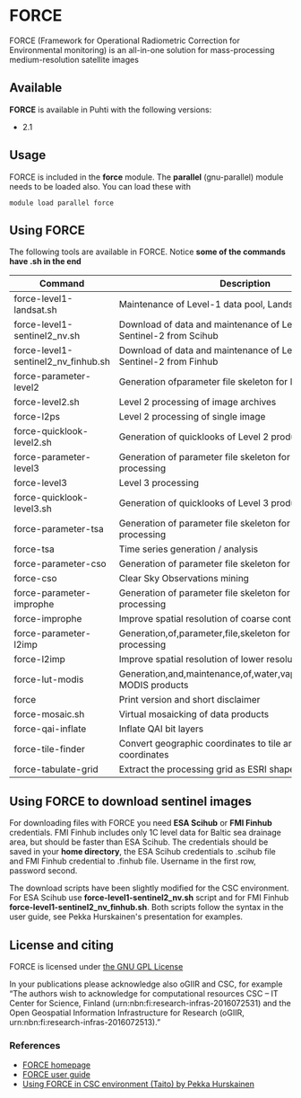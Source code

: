 # FORCE 

FORCE (Framework for Operational Radiometric Correction for Environmental monitoring) is an all-in-one solution for mass-processing medium-resolution satellite images

## Available

__FORCE__ is available in Puhti with the following versions:

* 2.1

## Usage

FORCE is included in the __force__ module. The __parallel__ (gnu-parallel) module needs to be loaded also. You can load these with

`module load parallel force`

## Using FORCE

The following tools are available in FORCE. Notice __some of the commands have .sh in the end__

| Command                             | Description                                                                   |
|-------------------------------------|-------------------------------------------------------------------------------|
| force-level1-landsat.sh             | Maintenance of Level-1 data pool, Landsat                                     |
| force-level1-sentinel2_nv.sh        | Download of data and maintenance of Level-1 data pool, Sentinel-2 from Scihub |
| force-level1-sentinel2_nv_finhub.sh | Download of data and maintenance of Level-1 data pool, Sentinel-2 from Finhub |
| force-parameter-level2              | Generation ofparameter file skeleton for Level 2 processing                   |
| force-level2.sh                     | Level 2 processing of image archives                                          |
| force-l2ps                          | Level 2 processing of single image                                            |
| force-quicklook-level2.sh           | Generation of quicklooks of Level 2 products                                  |
| force-parameter-level3              | Generation of parameter file skeleton for Level 3 processing                  |
| force-level3                        | Level 3 processing                                                            |
| force-quicklook-level3.sh           | Generation of quicklooks of Level 3 products                                  |
| force-parameter-tsa                 | Generation of parameter file skeleton for time series processing              |
| force-tsa                           | Time series generation / analysis                                             |
| force-parameter-cso                 | Generation of parameter file skeleton for CSO processing                      |
| force-cso                           | Clear Sky Observations mining                                                 |
| force-parameter-improphe            | Generation of parameter file skeleton for ImproPhe processing                 |
| force-improphe                      | Improve spatial resolution of coarse continuous fields                        |
| force-parameter-l2imp               | Generation,of,parameter,file,skeleton for Level,2,ImroPhe processing          |
| force-l2imp                         | Improve spatial resolution of lower resolution Level2 ARD                     |
| force-lut-modis                     | Generation,and,maintenance,of,water,vapor,database,using MODIS products       |
| force                               | Print version and short disclaimer                                            |
| force-mosaic.sh                     | Virtual mosaicking of data products                                           |
| force-qai-inflate                   | Inflate QAI bit layers                                                        |
| force-tile-finder                   | Convert geographic coordinates to tile and pixel coordinates                  |
| force-tabulate-grid                 | Extract the processing grid as ESRI shapefile                                 |

## Using FORCE to download sentinel images

For downloading files with FORCE you need __ESA Scihub__ or __FMI Finhub__ credentials. FMI Finhub includes only 1C level data for Baltic sea drainage area, but should be faster than ESA Scihub. The credentials should be saved in your __home directory__, the ESA Scihub credentials to .scihub file and FMI Finhub credential to .finhub file. Username in the first row, password second.

The download scripts have been slightly modified for the CSC environment. For ESA Scihub use __force-level1-sentinel2_nv.sh__ script and for FMI Finhub __force-level1-sentinel2_nv_finhub.sh__. Both scripts follow the syntax in the user guide, see Pekka Hurskainen's presentation for examples.

## License and citing

FORCE is licensed under [the GNU GPL License](http://www.gnu.org/licenses/)

In your publications please acknowledge also oGIIR and CSC, for example “The authors wish to acknowledge for computational resources CSC – IT Center for Science, Finland (urn:nbn:fi:research-infras-2016072531) and the Open Geospatial Information Infrastructure for Research (oGIIR, urn:nbn:fi:research-infras-2016072513).”

### References

* [FORCE homepage](https://www.uni-trier.de/?id=63673)
* [FORCE user guide](https://www.uni-trier.de/fileadmin/fb6/prof/FER/Downloads/Software/FORCE/FORCE-user-guide-v-2-0.pdf)
* [Using FORCE in CSC environment (Taito) by Pekka Hurskainen](https://research.csc.fi/documents/48467/73370/Satellite_time_series_processing_with_FORCE_in_CSC_Hurskainen.pdf/c6960f88-ec94-4c94-aca3-734c8d283268)
